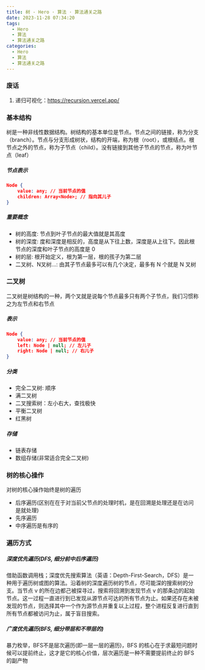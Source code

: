 ```yaml
---
title: 树 - Hero · 算法 · 算法通关之路
date: 2023-11-28 07:34:20
tags:
  - Hero
  - 算法
  - 算法通关之路
categories:
  - Hero
  - 算法
  - 算法通关之路
---
```


### 废话

1. 递归可视化：https://recursion.vercel.app/


### 基本结构

树是一种非线性数据结构。树结构的基本单位是节点。节点之间的链接，称为分支（branch）。节点与分支形成树状，结构的开端，称为根（root），或根结点。根节点之外的节点，称为子节点（child）。没有链接到其他子节点的节点，称为叶节点（leaf）

##### 节点表示

```JSON
Node {
	value: any; // 当前节点的值
	children: Array<Node>; // 指向其儿子
}
```

##### 重要概念

* 树的高度: 节点到叶子节点的最大值就是其高度
* 树的深度: 度和深度是相反的，高度是从下往上数，深度是从上往下。因此根节点的深度和叶子节点的高度是 0
* 树的层: 根开始定义，根为第一层，根的孩子为第二层
* 二叉树、N叉树...: 由其子节点最多可以有几个决定，最多有 N 个就是 N 叉树

### 二叉树

二叉树是树结构的一种，两个叉就是说每个节点最多只有两个子节点，我们习惯称之为左节点和右节点

##### 表示

```JSON
Node {
	value: any; // 当前节点的值
	left: Node | null; // 左儿子
	right: Node | null; // 右儿子
}
```

##### 分类

* 完全二叉树: 顺序
* 满二叉树
* 二叉搜索树：左小右大，查找极快
* 平衡二叉树
* 红黑树

##### 存储

* 链表存储
* 数组存储(非常适合完全二叉树)

### 树的核心操作

对树的核心操作始终是树的遍历

* 后序遍历(区别在在于对当前父节点的处理时机，是在回溯是处理还是在访问是就处理)
* 先序遍历
* 中序遍历是有序的


### 遍历方式

##### 深度优先遍历(DFS, 细分前中后序遍历)

借助函数调用栈；深度优先搜索算法（英语：Depth-First-Search，DFS）是一种用于遍历树或图的算法。沿着树的深度遍历树的节点，尽可能深的搜索树的分支。当节点 v 的所在边都己被探寻过，搜索将回溯到发现节点 v 的那条边的起始节点。这一过程一直进行到已发现从源节点可达的所有节点为止。如果还存在未被发现的节点，则选择其中一个作为源节点并重复以上过程，整个进程反复进行直到所有节点都被访问为止，属于盲目搜索。

##### 广度优先遍历(BFS, 细分带层和不带层的)

暴力枚举，BFS不是层次遍历(即一层一层的遍历)，BFS 的核心在于求最短问题时候可以提前终止，这才是它的核心价值，层次遍历是一种不需要提前终止的 BFS 的副产物